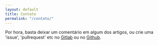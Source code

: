 ```yaml
---
layout: default
title: Contato
permalink: "/contato/"
---
```


Por hora, basta deixar um comentário em algum dos artigos, ou crie uma 'issue', 'pullrequest' etc no [Gitlab](https://gitlab.com/redenatora/redenatora.gitlab.io) ou no [Github](https://github.com/lsrdg/redenatora).
